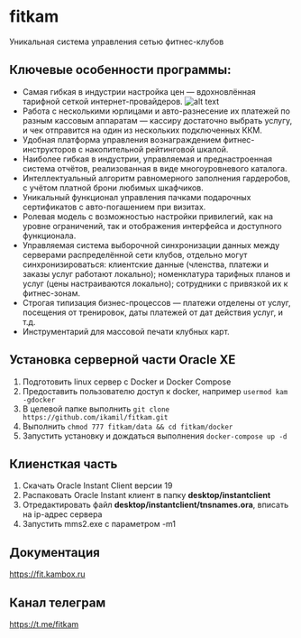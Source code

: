 # fitkam
Уникальная система управления сетью фитнес-клубов
## Ключевые особенности программы:
- Самая гибкая в индустрии настройка цен — вдохновлённая тарифной сеткой интернет-провайдеров.
![alt text](https://fit.kambox.ru/wp-content/uploads/2015/04/serv-cost.png)
- Работа с несколькими юрлицами и авто-разнесение их платежей по разным кассовым аппаратам — кассиру достаточно выбрать услугу, и чек отправится на один из нескольких подключенных ККМ.
- Удобная платформа управления вознаграждением фитнес-инструкторов с накопительной рейтинговой шкалой.
- Наиболее гибкая в индустрии, управляемая и преднастроенная система отчётов, реализованная в виде многоуровневого каталога.
- Интеллектуальный алгоритм равномерного заполнения гардеробов, с учётом платной брони любимых шкафчиков.
- Уникальный функционал управления пачками подарочных сертификатов с авто-погашением при визитах.
- Ролевая модель с возможностью настройки привилегий, как на уровне ограничений, так и отображения интерфейса и доступного функционала.
- Управляемая система выборочной синхронизации данных между серверами распределённой сети клубов, отдельно могут синхронизироваться:
клиентские данные (членства, платежи и заказы услуг работают локально);
номенклатура тарифных планов и услуг (цены настраиваются локально);
сотрудники с привязкой их к фитнес-зонам.
- Строгая типизация бизнес-процессов — платежи отделены от услуг, посещения от тренировок, даты платежей от дат действия услуг, и т.д.
- Инструментарий для массовой печати клубных карт.

## Установка серверной части Oracle XE
1. Подготовить linux сервер с Docker и Docker Compose
2. Предоставить пользователю доступ к docker, например `usermod kam -gdocker`
3. В целевой папке выполнить `git clone https://github.com/ikamil/fitkam.git`
4. Выполнить `chmod 777 fitkam/data && cd fitkam/docker`
5. Запустить установку и дождаться выполнения `docker-compose up -d`

## Клиенсткая часть
1. Скачать Oracle Instant Client версии 19
2. Распаковать Oracle Instant клиент в папку **desktop/instantclient**
3. Отредактировать файл **desktop/instantclient/tnsnames.ora**, вписать на ip-адрес сервера
4. Запустить mms2.exe с параметром -m1

## Документация
https://fit.kambox.ru

## Канал телеграм
https://t.me/fitkam
